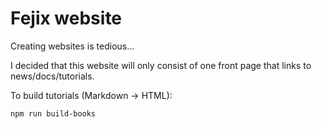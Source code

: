 # Fejix website

Creating websites is tedious...

I decided that this website will only consist of one front page that links to news/docs/tutorials.

To build tutorials (Markdown -> HTML):

```sh
npm run build-books
```